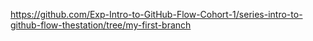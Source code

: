 https://github.com/Exp-Intro-to-GitHub-Flow-Cohort-1/series-intro-to-github-flow-thestation/tree/my-first-branch
